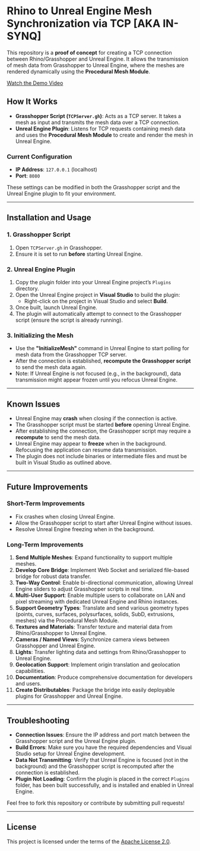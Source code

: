 # Rhino to Unreal Engine Mesh Synchronization via TCP [AKA IN-SYNQ]

This repository is a **proof of concept** for creating a TCP connection between Rhino/Grasshopper and Unreal Engine. It allows the transmission of mesh data from Grasshopper to Unreal Engine, where the meshes are rendered dynamically using the **Procedural Mesh Module**.

[Watch the Demo Video](https://video.wixstatic.com/video/a00a00_64c7bd89058943f78b43cc540644d094/1080p/mp4/file.mp4)

## How It Works

- **Grasshopper Script (`TCPServer.gh`)**: Acts as a TCP server. It takes a mesh as input and transmits the mesh data over a TCP connection.
- **Unreal Engine Plugin**: Listens for TCP requests containing mesh data and uses the **Procedural Mesh Module** to create and render the mesh in Unreal Engine.

### Current Configuration
- **IP Address**: `127.0.0.1` (localhost)
- **Port**: `8080`

These settings can be modified in both the Grasshopper script and the Unreal Engine plugin to fit your environment.

---

## Installation and Usage

### 1. Grasshopper Script
1. Open `TCPServer.gh` in Grasshopper.
2. Ensure it is set to run **before** starting Unreal Engine.

### 2. Unreal Engine Plugin
1. Copy the plugin folder into your Unreal Engine project’s `Plugins` directory.
2. Open the Unreal Engine project in **Visual Studio** to build the plugin:
   - Right-click on the project in Visual Studio and select **Build**.
3. Once built, launch Unreal Engine.
4. The plugin will automatically attempt to connect to the Grasshopper script (ensure the script is already running).

### 3. Initializing the Mesh
- Use the **"InitializeMesh"** command in Unreal Engine to start polling for mesh data from the Grasshopper TCP server.
- After the connection is established, **recompute the Grasshopper script** to send the mesh data again.
- Note: If Unreal Engine is not focused (e.g., in the background), data transmission might appear frozen until you refocus Unreal Engine.

---

## Known Issues
- Unreal Engine may **crash** when closing if the connection is active.
- The Grasshopper script must be started **before** opening Unreal Engine.
- After establishing the connection, the Grasshopper script may require a **recompute** to send the mesh data.
- Unreal Engine may appear to **freeze** when in the background. Refocusing the application can resume data transmission.
- The plugin does not include binaries or intermediate files and must be built in Visual Studio as outlined above.

---

## Future Improvements

### Short-Term Improvements
- Fix crashes when closing Unreal Engine.
- Allow the Grasshopper script to start after Unreal Engine without issues.
- Resolve Unreal Engine freezing when in the background.

### Long-Term Improvements
1. **Send Multiple Meshes**: Expand functionality to support multiple meshes.
2. **Develop Core Bridge**: Implement Web Socket and serialized file-based bridge for robust data transfer.
3. **Two-Way Control**: Enable bi-directional communication, allowing Unreal Engine sliders to adjust Grasshopper scripts in real time.
4. **Multi-User Support**: Enable multiple users to collaborate on LAN and pixel streaming with dedicated Unreal Engine and Rhino instances.
5. **Support Geometry Types**: Translate and send various geometry types (points, curves, surfaces, polysurfaces, solids, SubD, extrusions, meshes) via the Procedural Mesh Module.
6. **Textures and Materials**: Transfer texture and material data from Rhino/Grasshopper to Unreal Engine.
7. **Cameras / Named Views**: Synchronize camera views between Grasshopper and Unreal Engine.
8. **Lights**: Transfer lighting data and settings from Rhino/Grasshopper to Unreal Engine.
9. **Geolocation Support**: Implement origin translation and geolocation capabilities.
10. **Documentation**: Produce comprehensive documentation for developers and users.
11. **Create Distributables**: Package the bridge into easily deployable plugins for Grasshopper and Unreal Engine.

---

## Troubleshooting
- **Connection Issues**: Ensure the IP address and port match between the Grasshopper script and the Unreal Engine plugin.
- **Build Errors**: Make sure you have the required dependencies and Visual Studio setup for Unreal Engine development.
- **Data Not Transmitting**: Verify that Unreal Engine is focused (not in the background) and the Grasshopper script is recomputed after the connection is established.
- **Plugin Not Loading**: Confirm the plugin is placed in the correct `Plugins` folder, has been built successfully, and is installed and enabled in Unreal Engine.

Feel free to fork this repository or contribute by submitting pull requests!

---

## License
This project is licensed under the terms of the [Apache License 2.0](LICENSE).

